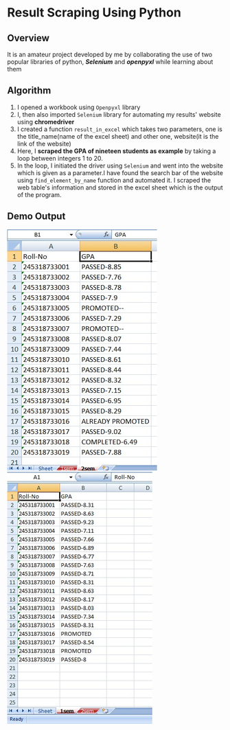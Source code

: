 # Result Scraping Using Python 


## Overview
It is an amateur project developed by me by collaborating the use of two popular libraries of python, ***Selenium*** and ***openpyxl*** while learning about them


## Algorithm 
1. I opened a workbook using ```Openpyxl``` library
2. I, then also imported ```Selenium``` library for automating my results' website using **chromedriver**
3. I created a function ```result_in_excel``` which takes two parameters, one is the title_name(name of the excel sheet) and other one, website(it is the link of the website)
4. Here, I **scraped the GPA of nineteen students as example** by taking a loop between integers 1 to 20.
5. In the loop, I initiated the driver using ```Selenium``` and went into the website which is given as a parameter.I have found the search bar of the website using ```find_element_by_name``` function and automated it. I scraped the web table's information and stored in the excel sheet which is the output of the program.


## Demo Output
![output](output_demo.jpg)
![output](output_demo2.jpg)
